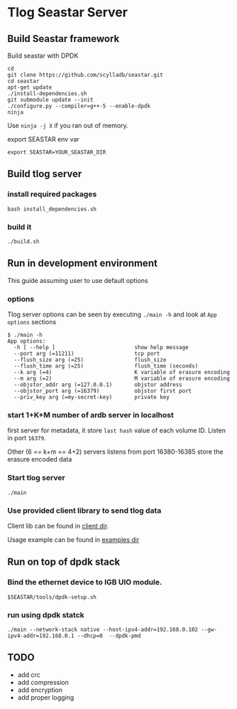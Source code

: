 # Tlog Seastar Server

## Build Seastar framework

Build seastar with DPDK
```
cd
git clone https://github.com/scylladb/seastar.git
cd seastar
apt-get update
./install-dependencies.sh
git submodule update --init
./configure.py --compiler=g++-5 --enable-dpdk
ninja
```

Use `ninja -j X` if you ran out of memory.

export SEASTAR env var

```
export SEASTAR=YOUR_SEASTAR_DIR
```

## Build tlog server

### install required packages

```
bash install_dependencies.sh
```

### build it

```
./build.sh
```

## Run in development environment

This guide assuming user to use default options

### options

Tlog server options can be seen by executing `./main -h` and look at `App options` sections
```
$ ./main -h
App options:
  -h [ --help ]                         show help message
  --port arg (=11211)                   tcp port
  --flush_size arg (=25)                flush_size
  --flush_time arg (=25)                flush_time (seconds)
  --k arg (=4)                          K variable of erasure encoding
  --m arg (=2)                          M variable of erasure encoding
  --objstor_addr arg (=127.0.0.1)       objstor address
  --objstor_port arg (=16379)           objstor first port
  --priv_key arg (=my-secret-key)       private key

```

### start 1+K+M number of ardb server in localhost

first server for metadata, it store `last hash` value of each volume ID. Listen in port `16379`.

Other (6 == k+m == 4+2) servers listens from port 16380-16385 store the erasure encoded data

### Start tlog server 

```
./main
```
### Use provided client library to send tlog data

Client lib can be found in [client dir](https://github.com/g8os/tlog/tree/master/client).

Usage example can be found in [examples dir](https://github.com/g8os/tlog/tree/master/client/examples)

## Run on top of dpdk stack

### Bind the ethernet device to IGB UIO module.
```
$SEASTAR/tools/dpdk-setup.sh
```

### run using dpdk statck
```
./main --network-stack native --host-ipv4-addr=192.168.0.102 --gw-ipv4-addr=192.168.0.1 --dhcp=0  --dpdk-pmd
```

###

## TODO

- add crc
- add compression
- add encryption
- add proper logging
